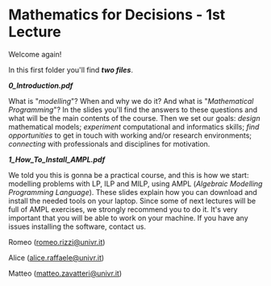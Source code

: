 # Mathematics for Decisions - 1st Lecture #

Welcome again!

In this first folder you'll find ***two files***.

***0\_Introduction.pdf***

What is "_modelling_"? When and why we do it? And what is "_Mathematical Programming_"?
In the slides you'll find the answers to these questions and what will be the main contents of the course.
Then we set our goals: _design_ mathematical models; _experiment_ computational and informatics skills; _find opportunities_ to get in touch with working and/or research environments; _connecting_ with professionals and disciplines for motivation.

***1\_How\_To\_Install\_AMPL.pdf***

We told you this is gonna be a practical course, and this is how we start: modelling problems with LP, ILP and MILP, using AMPL (*Algebraic Modelling Programming Language*). These slides explain how you can download and install the needed tools on your laptop. Since some of next lectures will be full of AMPL exercises, we strongly recommend you to do it. It's very important that you will be able to work on your machine. If you have any issues installing the software, contact us.

Romeo (romeo.rizzi@univr.it)

Alice (alice.raffaele@univr.it)

Matteo (matteo.zavatteri@univr.it)